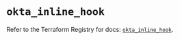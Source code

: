 # `okta_inline_hook`

Refer to the Terraform Registry for docs: [`okta_inline_hook`](https://registry.terraform.io/providers/okta/okta/4.14.1/docs/resources/inline_hook).
